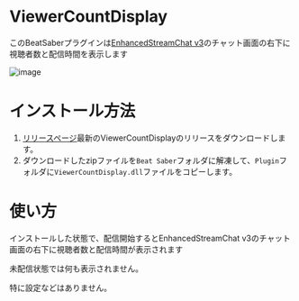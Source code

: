 # ViewerCountDisplay
このBeatSaberプラグインは[EnhancedStreamChat v3](https://github.com/denpadokei/EnhancedStreamChat-v3)のチャット画面の右下に視聴者数と配信時間を表示します

![image](https://github.com/user-attachments/assets/deddd274-3ad3-4d96-8589-f9ba59e6701f)

# インストール方法
1. [リリースページ](https://github.com/rynan4818/ViewerCountDisplay/releases)最新のViewerCountDisplayのリリースをダウンロードします。
2. ダウンロードしたzipファイルを`Beat Saber`フォルダに解凍して、`Plugin`フォルダに`ViewerCountDisplay.dll`ファイルをコピーします。

# 使い方
インストールした状態で、配信開始するとEnhancedStreamChat v3のチャット画面の右下に視聴者数と配信時間が表示されます

未配信状態では何も表示されません。

特に設定などはありません。
